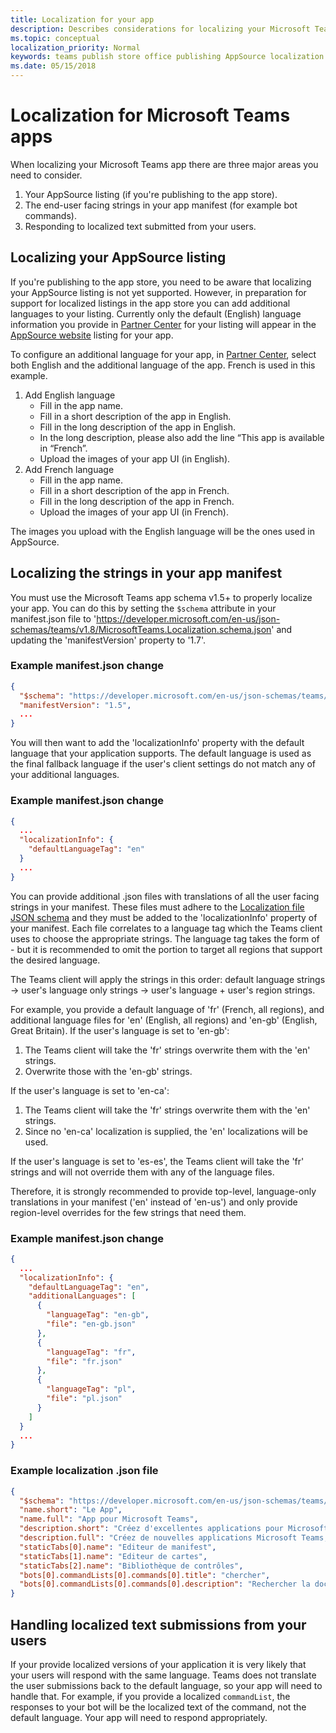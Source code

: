 ```yaml
---
title: Localization for your app
description: Describes considerations for localizing your Microsoft Teams app.
ms.topic: conceptual
localization_priority: Normal
keywords: teams publish store office publishing AppSource localization language
ms.date: 05/15/2018
---
```

# Localization for Microsoft Teams apps

When localizing your Microsoft Teams app there are three major areas you need to consider.

1. Your AppSource listing (if you're publishing to the app store).
1. The end-user facing strings in your app manifest (for example bot commands).
1. Responding to localized text submitted from your users.

## Localizing your AppSource listing

If you're publishing to the app store, you need to be aware that localizing your AppSource listing is not yet supported. However, in preparation for support for localized listings in the app store you can add additional languages to your listing. Currently only the default (English) language information you provide in [Partner Center](/office/dev/store/submit-to-appsource-via-partner-center) for your listing will appear in the [AppSource website](https://appsource.microsoft.com/marketplace/apps?product=office%3Bteams&page=1) listing for your app.

To configure an additional language for your app, in [Partner Center](/office/dev/store/submit-to-appsource-via-partner-center), select both English and the additional language of the app. French is used in this example.

1. Add English language
    * Fill in the app name.
    * Fill in a short description of the app in English.
    * Fill in the long description of the app in English.
    * In the long description, please also add the line “This app is available in “French”.
    * Upload the images of your app UI (in English).
2. Add French language
    * Fill in the app name.
    * Fill in a short description of the app in French.
    * Fill in the long description of the app in French.
    * Upload the images of your app UI (in French).

The images you upload with the English language will be the ones used in AppSource.

## Localizing the strings in your app manifest

You must use the Microsoft Teams app schema v1.5+ to properly localize your app. You can do this by setting the `$schema` attribute in your manifest.json file to 'https://developer.microsoft.com/en-us/json-schemas/teams/v1.8/MicrosoftTeams.Localization.schema.json' and updating the 'manifestVersion' property to '1.7'.

### Example manifest.json change

```json
{
  "$schema": "https://developer.microsoft.com/en-us/json-schemas/teams/v1.8/MicrosoftTeams.Localization.schema.json",
  "manifestVersion": "1.5",
  ...
}
```

You will then want to add the 'localizationInfo' property with the default language that your application supports. The default language is used as the final fallback language if the user's client settings do not match any of your additional languages.

### Example manifest.json change

```json
{
  ...
  "localizationInfo": {
    "defaultLanguageTag": "en"
  }
  ...
}
```

You can provide additional .json files with translations of all the user facing strings in your manifest. These files must adhere to the [Localization file JSON schema](../../resources/schema/localization-schema.md) and they must be added to the 'localizationInfo' property of your manifest. Each file correlates to a language tag which the Teams client uses to choose the appropriate strings. The language tag takes the form of <language>-<region> but it is recommended to omit the <region> portion to target all regions that support the desired language.

The Teams client will apply the strings in this order: default language strings -> user's language only strings -> user's language + user's region strings.

For example, you provide a default language of 'fr' (French, all regions), and additional language files for 'en' (English, all regions) and 'en-gb' (English, Great Britain). If the user's language is set to 'en-gb':

1. The Teams client will take the 'fr' strings overwrite them with the 'en' strings.
2. Overwrite those with the 'en-gb' strings.

If the user's language is set to 'en-ca': 

1. The Teams client will take the 'fr' strings overwrite them with the 'en' strings.
2. Since no 'en-ca' localization is supplied, the 'en' localizations will be used.

If the user's language is set to 'es-es', the Teams client will take the 'fr' strings and will not override them with any of the language files.

Therefore, it is strongly recommended to provide top-level, language-only translations in your manifest ('en' instead of 'en-us') and only provide region-level overrides for the few strings that need them.

### Example manifest.json change

```json
{
  ...
  "localizationInfo": {
    "defaultLanguageTag": "en",
    "additionalLanguages": [
      {
        "languageTag": "en-gb",
        "file": "en-gb.json"
      },
      {
        "languageTag": "fr",
        "file": "fr.json"
      },
      {
        "languageTag": "pl",
        "file": "pl.json"
      }
    ]
  }
  ...
}
```

### Example localization .json file

```json
{
  "$schema": "https://developer.microsoft.com/en-us/json-schemas/teams/v1.8/MicrosoftTeams.Localization.schema.json",
  "name.short": "Le App",
  "name.full": "App pour Microsoft Teams",
  "description.short": "Créez d'excellentes applications pour Microsoft Teams avec App.",
  "description.full": "Créez de nouvelles applications Microsoft Teams, concevez et prévisualisez des cartes bot, et explorez la documentation avec App.",
  "staticTabs[0].name": "Editeur de manifest",
  "staticTabs[1].name": "Editeur de cartes",
  "staticTabs[2].name": "Bibliothèque de contrôles",
  "bots[0].commandLists[0].commands[0].title": "chercher",
  "bots[0].commandLists[0].commands[0].description": "Rechercher la documentation Teams pertinente"
}
```

## Handling localized text submissions from your users

If your provide localized versions of your application it is very likely that your users will respond with the same language. Teams does not translate the user submissions back to the default language, so your app will need to handle that. For example, if you provide a localized `commandList`, the responses to your bot will be the localized text of the command, not the default language. Your app will need to respond appropriately.
